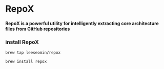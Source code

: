 # RepoX 

#### RepoX is a powerful utility for intelligently extracting core architecture files from GitHub repositories

### install  RepoX

```
brew tap leeseomin/repox

brew install repox
```



